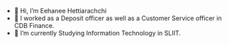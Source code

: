 - 👋 Hi, I’m Eehanee Hettiarachchi
- 👀 I worked as a Deposit officer as well as a Customer Service officer in CDB Finance.
- 🌱 I’m currently Studying Information Technology in SLIIT.
